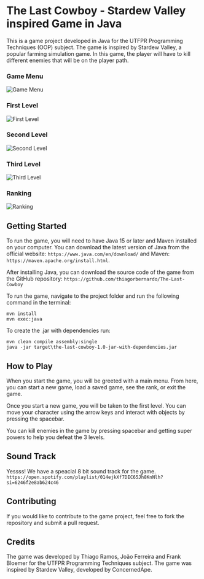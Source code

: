 # The Last Cowboy - Stardew Valley inspired Game in Java

This is a game project developed in Java for the UTFPR Programming Techniques (OOP) subject. The game is inspired by Stardew Valley, a popular farming simulation game. In this game, the player will have to kill different enemies that will be on the player path.

### Game Menu
![Game Menu](https://user-images.githubusercontent.com/51447939/224223126-d07be142-d1e2-490c-bc5f-ce4924bc5d59.png)

### First Level
![First Level](https://user-images.githubusercontent.com/51447939/224223268-e0028bf4-ddd9-4387-904f-49651f6163fe.png)

### Second Level
![Second Level](https://user-images.githubusercontent.com/51447939/224223997-ffa150de-84be-4226-80cf-af903845a72d.png)

### Third Level
![Third Level](https://user-images.githubusercontent.com/51447939/224224067-6148035d-74c3-4762-a12e-72b7b59c9464.png)


### Ranking
![Ranking](https://user-images.githubusercontent.com/51447939/224223531-e0a3abf8-d559-437f-8252-ec6dfc6d7d47.png)


## Getting Started
To run the game, you will need to have Java 15 or later and Maven installed on your computer. You can download the latest version of Java from the official website: `https://www.java.com/en/download/` and Maven: `https://maven.apache.org/install.html`.

After installing Java, you can download the source code of the game from the GitHub repository: `https://github.com/thiagorbernardo/The-Last-Cowboy`

To run the game, navigate to the project folder and run the following command in the terminal:
```
mvn install
mvn exec:java
```

To create the .jar with dependencies run:
```
mvn clean compile assembly:single
java -jar target\the-last-cowboy-1.0-jar-with-dependencies.jar
```

## How to Play
When you start the game, you will be greeted with a main menu. From here, you can start a new game, load a saved game, see the rank, or exit the game.

Once you start a new game, you will be taken to the first level. You can move your character using the arrow keys and interact with objects by pressing the spacebar.

You can kill enemies in the game by pressing spacebar and getting super powers to help you defeat the 3 levels.

## Sound Track

Yessss! We have a speacial 8 bit sound track for the game.
`https://open.spotify.com/playlist/014ejkXf7DEC65Jh8KnNlh?si=6246f2e8ab624c46`

## Contributing
If you would like to contribute to the game project, feel free to fork the repository and submit a pull request.

## Credits
The game was developed by Thiago Ramos, João Ferreira and Frank Bloemer for the UTFPR Programming Techniques subject. The game was inspired by Stardew Valley, developed by ConcernedApe.
